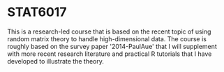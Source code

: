 # STAT6017
This is a research-led course that is based on the recent topic of using random matrix theory to handle high-dimensional data. The course is roughly based on the survey paper '2014-PaulAue' that I will supplement with more recent research literature and practical R tutorials that I have developed to illustrate the theory. 
